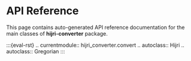 # API Reference

This page contains auto-generated API reference documentation
for the main classes of **hijri-converter** package.

:::{eval-rst}
.. currentmodule:: hijri_converter.convert
.. autoclass:: Hijri
.. autoclass:: Gregorian
:::
